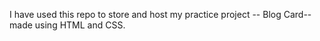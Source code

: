 I have used this repo to store and host my practice project -- Blog Card-- made using HTML and CSS.
